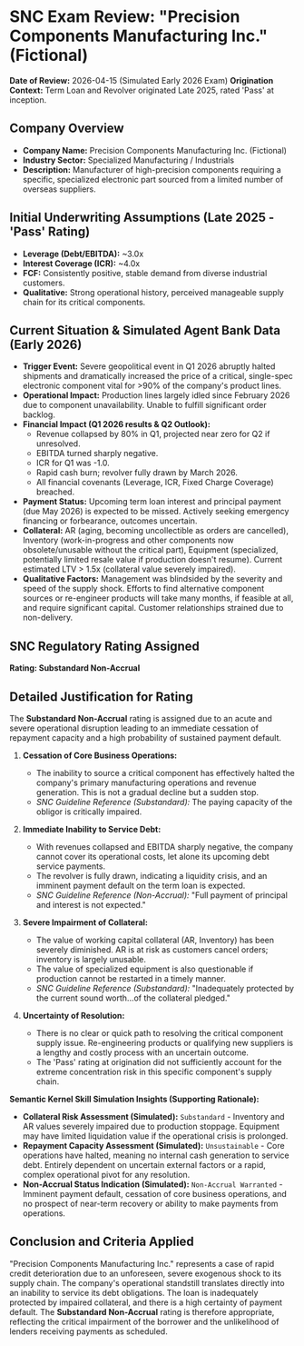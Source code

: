# SNC Exam Review: "Precision Components Manufacturing Inc." (Fictional)

**Date of Review:** 2026-04-15 (Simulated Early 2026 Exam)
**Origination Context:** Term Loan and Revolver originated Late 2025, rated 'Pass' at inception.

## Company Overview
- **Company Name:** Precision Components Manufacturing Inc. (Fictional)
- **Industry Sector:** Specialized Manufacturing / Industrials
- **Description:** Manufacturer of high-precision components requiring a specific, specialized electronic part sourced from a limited number of overseas suppliers.

## Initial Underwriting Assumptions (Late 2025 - 'Pass' Rating)
- **Leverage (Debt/EBITDA):** ~3.0x
- **Interest Coverage (ICR):** ~4.0x
- **FCF:** Consistently positive, stable demand from diverse industrial customers.
- **Qualitative:** Strong operational history, perceived manageable supply chain for its critical components.

## Current Situation & Simulated Agent Bank Data (Early 2026)
- **Trigger Event:** Severe geopolitical event in Q1 2026 abruptly halted shipments and dramatically increased the price of a critical, single-spec electronic component vital for >90% of the company's product lines.
- **Operational Impact:** Production lines largely idled since February 2026 due to component unavailability. Unable to fulfill significant order backlog.
- **Financial Impact (Q1 2026 results & Q2 Outlook):**
    - Revenue collapsed by 80% in Q1, projected near zero for Q2 if unresolved.
    - EBITDA turned sharply negative.
    - ICR for Q1 was -1.0.
    - Rapid cash burn; revolver fully drawn by March 2026.
    - All financial covenants (Leverage, ICR, Fixed Charge Coverage) breached.
- **Payment Status:** Upcoming term loan interest and principal payment (due May 2026) is expected to be missed. Actively seeking emergency financing or forbearance, outcomes uncertain.
- **Collateral:** AR (aging, becoming uncollectible as orders are cancelled), Inventory (work-in-progress and other components now obsolete/unusable without the critical part), Equipment (specialized, potentially limited resale value if production doesn't resume). Current estimated LTV > 1.5x (collateral value severely impaired).
- **Qualitative Factors:** Management was blindsided by the severity and speed of the supply shock. Efforts to find alternative component sources or re-engineer products will take many months, if feasible at all, and require significant capital. Customer relationships strained due to non-delivery.

## SNC Regulatory Rating Assigned
**Rating: Substandard Non-Accrual**

## Detailed Justification for Rating
The **Substandard Non-Accrual** rating is assigned due to an acute and severe operational disruption leading to an immediate cessation of repayment capacity and a high probability of sustained payment default.

1.  **Cessation of Core Business Operations:**
    *   The inability to source a critical component has effectively halted the company's primary manufacturing operations and revenue generation. This is not a gradual decline but a sudden stop.
    *   *SNC Guideline Reference (Substandard):* The paying capacity of the obligor is critically impaired.

2.  **Immediate Inability to Service Debt:**
    *   With revenues collapsed and EBITDA sharply negative, the company cannot cover its operational costs, let alone its upcoming debt service payments.
    *   The revolver is fully drawn, indicating a liquidity crisis, and an imminent payment default on the term loan is expected.
    *   *SNC Guideline Reference (Non-Accrual):* "Full payment of principal and interest is not expected."

3.  **Severe Impairment of Collateral:**
    *   The value of working capital collateral (AR, Inventory) has been severely diminished. AR is at risk as customers cancel orders; inventory is largely unusable.
    *   The value of specialized equipment is also questionable if production cannot be restarted in a timely manner.
    *   *SNC Guideline Reference (Substandard):* "Inadequately protected by the current sound worth...of the collateral pledged."

4.  **Uncertainty of Resolution:**
    *   There is no clear or quick path to resolving the critical component supply issue. Re-engineering products or qualifying new suppliers is a lengthy and costly process with an uncertain outcome.
    *   The 'Pass' rating at origination did not sufficiently account for the extreme concentration risk in this specific component's supply chain.

**Semantic Kernel Skill Simulation Insights (Supporting Rationale):**
*   **Collateral Risk Assessment (Simulated):** `Substandard` - Inventory and AR values severely impaired due to production stoppage. Equipment may have limited liquidation value if the operational crisis is prolonged.
*   **Repayment Capacity Assessment (Simulated):** `Unsustainable` - Core operations have halted, meaning no internal cash generation to service debt. Entirely dependent on uncertain external factors or a rapid, complex operational pivot for any resolution.
*   **Non-Accrual Status Indication (Simulated):** `Non-Accrual Warranted` - Imminent payment default, cessation of core business operations, and no prospect of near-term recovery or ability to make payments from operations.

## Conclusion and Criteria Applied
"Precision Components Manufacturing Inc." represents a case of rapid credit deterioration due to an unforeseen, severe exogenous shock to its supply chain. The company's operational standstill translates directly into an inability to service its debt obligations. The loan is inadequately protected by impaired collateral, and there is a high certainty of payment default. The **Substandard Non-Accrual** rating is therefore appropriate, reflecting the critical impairment of the borrower and the unlikelihood of lenders receiving payments as scheduled.
